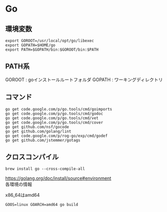 # Go

## 環境変数

```
export GOROOT=/usr/local/opt/go/libexec
export GOPATH=$HOME/go
export PATH=$GOPATH/bin:$GOROOT/bin:$PATH
```

## PATH系

GOROOT : goインストールルートフォルダ
GOPATH : ワーキングディレクトリ

## コマンド

```
go get code.google.com/p/go.tools/cmd/goimports
go get code.google.com/p/go.tools/cmd/godoc
go get code.google.com/p/go.tools/cmd/vet
go get code.google.com/p/go.tools/cmd/cover
go get github.com/nsf/gocode
go get github.com/golang/lint
go get code.google.com/p/rog-go/exp/cmd/godef
go get github.com/jstemmer/gotags
```

## クロスコンパイル

```
brew install go --cross-compile-all
```

https://golang.org/doc/install/source#environment  
各環境の情報

x86_64はamd64

```
GOOS=linux GOARCH=amd64 go build 
```



